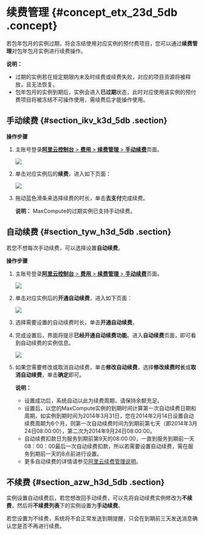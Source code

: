 # 续费管理 {#concept_etx_23d_5db .concept}

若包年包月的实例过期，将会冻结使用对应实例的预付费项目，您可以通过**续费管理**对包年包月实例进行续费操作。

**说明：** 

-   过期的实例若在规定期限内未及时续费或续费失败，对应的项目资源将被释放，且无法恢复。
-   包年包月的实例到期后，实例会进入**已过期**状态，此时对应使用该实例的预付费项目将被冻结不可操作使用，需续费后才能操作使用。

## 手动续费 {#section_ikv_k3d_5db .section}

**操作步骤**

1.  主账号登录[**阿里云控制台** \> **费用** \> **续费管理** \> **手动续费**](https://renew.console.aliyun.com/center?spm=5176.2020520128.103.16.Vzs6fJ#/renew/odpsplus?_k=qu3upz)页面。

    ![](http://static-aliyun-doc.oss-cn-hangzhou.aliyuncs.com/assets/img/11941/1167_zh-CN.png)

2.  单击对应实例后的**续费**，进入如下页面：

    ![](http://static-aliyun-doc.oss-cn-hangzhou.aliyuncs.com/assets/img/11941/1168_zh-CN.png)

3.  拖动蓝色滑条来选择续费的时长，单击**去支付**完成续费。

    **说明：** MaxCompute的过期实例已支持手动续费。


## 自动续费 {#section_tyw_h3d_5db .section}

若您不想每次手动续费，可以选择设置**自动续费**。

**操作步骤**

1.  主账号登录[**阿里云控制台** \> **费用** \> **续费管理** \> **手动续费**](https://renew.console.aliyun.com/center?spm=5176.2020520128.103.16.Vzs6fJ#/renew/odpsplus?_k=qu3upz)页面。

    ![](http://static-aliyun-doc.oss-cn-hangzhou.aliyuncs.com/assets/img/11941/1169_zh-CN.png)

2.  单击对应实例后的**开通自动续费**，进入如下页面：

    ![](http://static-aliyun-doc.oss-cn-hangzhou.aliyuncs.com/assets/img/11941/1170_zh-CN.png)

3.  选择需要设置的自动续费时长，单击**开通自动续费**。
4.  完成设置后，界面将提示**已经开通自动续费功能**。进入**自动续费**页面，即可看到自动续费的实例信息。

    ![](http://static-aliyun-doc.oss-cn-hangzhou.aliyuncs.com/assets/img/11941/1171_zh-CN.png)

5.  如果您需要修改或取消自动续费，单击**修改自动续费**，选择**修改续费时长**或**取消自动续费**，单击**确定**即可。

    **说明：** 

    -   设置成功后，系统自动以此为续费周期，请保持余额充足。
    -   设置后，以您的MaxCompute实例的到期时间计算第一次自动续费日期和周期，如实例到期时间为2014年3月31日，您在2014年2月14日设置自动续费周期为6个月，则第一次自动续费时间为到期前第七天（即2014年3月24日08:00:00），第二次为2014年9月24日08:00:00。
    -   自动续费扣款日为服务到期前第9天的08:00:00，一直到服务到期前一天08：00：00最后一次自动续费扣款，所以若需要设置自动续费，需在服务到期前一天的8点前进行设置。
    -   更多自动续费的详情请参见[阿里云续费管理说明](https://help.aliyun.com/knowledge_list/37126.html?spm=5176.7837116.6.544.ywl9LK)。

## 不续费 {#section_azw_h3d_5db .section}

实例设置自动续费后，若您想改回手动续费，可以先将自动续费实例修改为**不续费**，然后将**不续费列表**下的实例设置为**手动续费**。

若您设置为不续费，系统将不会正常发送到期提醒，只会在到期前三天发送消息确认您是否不再进行续费。

